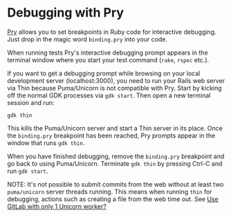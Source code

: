# Debugging with Pry

[Pry](https://pryrepl.org/) allows you to set breakpoints in Ruby code
for interactive debugging. Just drop in the magic word `binding.pry` into your code.

When running tests Pry's interactive debugging prompt appears in the
terminal window where you start your test command (`rake`, `rspec` etc.).

If you want to get a debugging prompt while browsing on your local
development server (localhost:3000), you need to run your Rails web server via Thin
because Puma/Unicorn is not compatible with Pry. Start by kicking off the normal GDK processes via `gdk start`. Then open a new terminal session and run:

```shell
gdk thin
```

This kills the Puma/Unicorn server and start a Thin server in its place. Once
the `binding.pry` breakpoint has been reached, Pry prompts appear in the window
that runs `gdk thin`.

When you have finished debugging, remove the `binding.pry` breakpoint and go
back to using Puma/Unicorn. Terminate `gdk thin` by pressing Ctrl-C
and run `gdk start`.

NOTE: It's not possible to submit commits from the web without at least two `puma/unicorn` server
threads running. This means when running `thin` for debugging, actions such as creating a file from
the web time out. See [Use GitLab with only 1 Unicorn worker?](https://gitlab.com/gitlab-org/gitlab/issues/14546)
